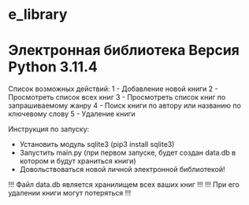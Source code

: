 # e_library
Электронная библиотека
Версия Python 3.11.4
=========================
Список возможных действий:
1 - Добавление новой книги
2 - Просмотреть список всех книг
3 - Просмотреть список книг по запрашиваемому жанру
4 - Поиск книги по автору или названию по ключевому слову
5 - Удаление книги

Инструкция по запуску: 
 - Установить модуль sqlite3 (pip3 install sqlite3)
 - Запустить main.py (при первом запуске, будет создан data.db в котором и будут храниться книги)
 - Довольствоваться новой личной электронной библиотекой!


!!! Файл data.db является хранилищем всех ваших книг !!!
!!! При его удалении книги могут потеряться          !!!

